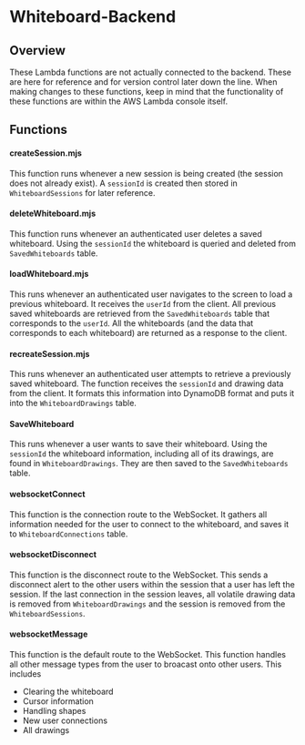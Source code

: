 # Whiteboard-Backend

## Overview

These Lambda functions are not actually connected to the backend. These are here for reference and for version control later down the line. When making changes to these functions, keep in mind that the functionality of these functions are within the AWS Lambda console itself.

## Functions

#### createSession.mjs

This function runs whenever a new session is being created (the session does not already exist). A `sessionId` is created then stored in `WhiteboardSessions` for later reference.

#### deleteWhiteboard.mjs

This function runs whenever an authenticated user deletes a saved whiteboard. Using the `sessionId` the whiteboard is queried and deleted from `SavedWhiteboards` table.

#### loadWhiteboard.mjs

This runs whenever an authenticated user navigates to the screen to load a previous whiteboard. It receives the `userId` from the client. All previous saved whiteboards are retrieved from the `SavedWhiteboards` table that corresponds to the `userId`. All the whiteboards (and the data that corresponds to each whiteboard) are returned as a response to the client.

#### recreateSession.mjs

This runs whenever an authenticated user attempts to retrieve a previously saved whiteboard. The function receives the `sessionId` and drawing data from the client. It formats this information into DynamoDB format and puts it into the `WhiteboardDrawings` table.

#### SaveWhiteboard

This runs whenever a user wants to save their whiteboard. Using the `sessionId` the whiteboard information, including all of its drawings, are found in `WhiteboardDrawings`. They are then saved to the `SavedWhiteboards` table.

#### websocketConnect

This function is the connection route to the WebSocket. It gathers all information needed for the user to connect to the whiteboard, and saves it to `WhiteboardConnections` table.

#### websocketDisconnect

This function is the disconnect route to the WebSocket. This sends a disconnect alert to the other users within the session that a user has left the session. If the last connection in the session leaves, all volatile drawing data is removed from `WhiteboardDrawings` and the session is removed from the `WhiteboardSessions`.

#### websocketMessage

This function is the default route to the WebSocket. This function handles all other message types from the user to broacast onto other users. This includes

- Clearing the whiteboard
- Cursor information
- Handling shapes
- New user connections
- All drawings
